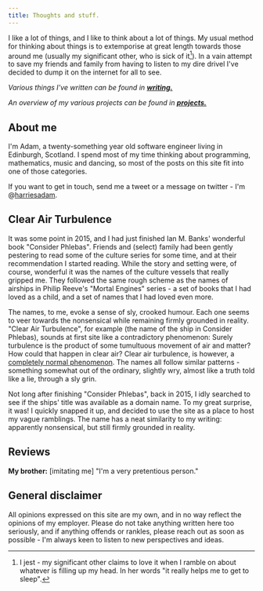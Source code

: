 ```yaml
---
title: Thoughts and stuff.
---
```


I like a lot of things, and I like to think about a lot of things. My usual method for thinking about things is to extemporise at great length towards those around me (usually my significant other, who is sick of it[^1]). In a vain attempt to save my friends and family from having to listen to my dire drivel  I've decided to dump it on the internet for all to see.

*Various things I've written can be found in **[writing.](/writing.html)***

*An overview of my various projects can be found in **[projects.](/projects.html)***

## About me

I'm Adam, a twenty-something year old software engineer living in Edinburgh, Scotland. I spend most of my time thinking about programming, mathematics, music and dancing, so most of the posts on this site fit into one of those categories.

If you want to get in touch, send me a tweet or a message on twitter - I'm @[harriesadam](https://twitter.com/harriesadam).

## Clear Air Turbulence

It was some point in 2015, and I had just finished Ian M. Banks' wonderful book "Consider Phlebas". Friends and (select) family had been gently pestering to read some of the culture series for some time, and at their recommendation I started reading. While the story and setting were, of course, wonderful it was the names of the culture vessels that really gripped me. They followed the same rough scheme as the names of airships in Philip Reeve's "Mortal Engines" series - a set of books that I had loved as a child, and a set of names that I had loved even more.

The names, to me, evoke a sense of sly, crooked humour. Each one seems to veer towards the nonsensical while remaining firmly grounded in reality. "Clear Air Turbulence", for example (the name of the ship in Consider Phlebas), sounds at first site like a contradictory phenomenon: Surely turbulence is the product of some tumultuous movement of air and matter? How could that happen in clear air? Clear air turbulence, is however, a [completely normal phenomenon](https://en.wikipedia.org/wiki/Clear-air_turbulence). The names all follow similar patterns - something somewhat out of the ordinary, slightly wry, almost like a truth told like a lie, through a sly grin.

Not long after finishing "Consider Phlebas", back in 2015, I idly searched to see if the ships' title was available as a domain name. To my great surprise, it was! I quickly snapped it up, and decided to use the site as a place to host my vague ramblings. The name has a neat similarity to my writing: apparently nonsensical, but still firmly grounded in reality.

## Reviews

**My brother:** [imitating me] "I'm a very pretentious person."

## General disclaimer

All opinions expressed on this site are my own, and in no way reflect the opinions of my employer. Please do not take anything written here too seriously, and if anything offends or rankles, please reach out as soon as possible - I'm always keen to listen to new perspectives and ideas.

[^1]: I jest - my significant other claims to love it when I ramble on about whatever is filling up my head. In her words "it really helps me to get to sleep".
